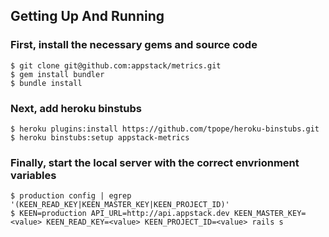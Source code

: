 ## Getting Up And Running

### First, install the necessary gems and source code

    $ git clone git@github.com:appstack/metrics.git
    $ gem install bundler
    $ bundle install

### Next, add heroku binstubs

    $ heroku plugins:install https://github.com/tpope/heroku-binstubs.git
    $ heroku binstubs:setup appstack-metrics

### Finally, start the local server with the correct envrionment variables

    $ production config | egrep '(KEEN_READ_KEY|KEEN_MASTER_KEY|KEEN_PROJECT_ID)'
    $ KEEN=production API_URL=http://api.appstack.dev KEEN_MASTER_KEY=<value> KEEN_READ_KEY=<value> KEEN_PROJECT_ID=<value> rails s
